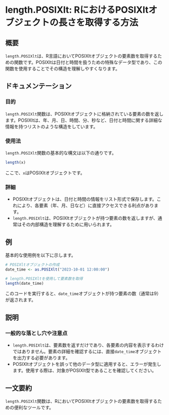 <!--
Meta Description: # length.POSIXlt: RにおけるPOSIXltオブジェクトの長さを取得する方法 ## 概要 `length.POSIXlt`は、R言語においてPOSIXltオブジェクトの要素数を取得するための関数です。POSIXltは日付と時間を扱うための特殊なデータ型であり、この関数を使用することで...
Meta Keywords: length, posixlt, date_time, 関数は, rにおけるposixltオブジェクトの長さを取得する方法
-->

# length.POSIXlt: RにおけるPOSIXltオブジェクトの長さを取得する方法

## 概要
`length.POSIXlt`は、R言語においてPOSIXltオブジェクトの要素数を取得するための関数です。POSIXltは日付と時間を扱うための特殊なデータ型であり、この関数を使用することでその構造を理解しやすくなります。

## ドキュメンテーション

### 目的
`length.POSIXlt`関数は、POSIXltオブジェクトに格納されている要素の数を返します。POSIXltは、年、月、日、時間、分、秒など、日付と時間に関する詳細な情報を持つリストのような構造をしています。

### 使用法
`length.POSIXlt`関数の基本的な構文は以下の通りです。

```R
length(x)
```

ここで、`x`はPOSIXltオブジェクトです。

### 詳細
- POSIXltオブジェクトは、日付と時間の情報をリスト形式で保存します。これにより、各要素（年、月、日など）に直接アクセスできる利点があります。
- `length.POSIXlt`は、POSIXltオブジェクトが持つ要素の数を返しますが、通常はその内部構造を理解するために用いられます。

## 例

基本的な使用例を以下に示します。

```R
# POSIXltオブジェクトの作成
date_time <- as.POSIXlt("2023-10-01 12:00:00")

# length.POSIXltを使用して要素数を取得
length(date_time)
```

このコードを実行すると、`date_time`オブジェクトが持つ要素の数（通常は9）が返されます。

## 説明

### 一般的な落とし穴や注意点
- `length.POSIXlt`は、要素数を返すだけであり、各要素の内容を表示するわけではありません。要素の詳細を確認するには、直接`date_time`オブジェクトを出力する必要があります。
- POSIXltオブジェクトを誤って他のデータ型に適用すると、エラーが発生します。使用する際は、対象がPOSIXlt型であることを確認してください。

## 一文要約
`length.POSIXlt`関数は、RにおいてPOSIXltオブジェクトの要素数を取得するための便利なツールです。